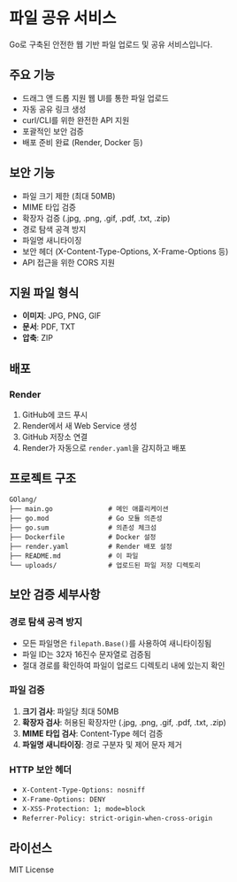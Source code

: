 # 파일 공유 서비스

Go로 구축된 안전한 웹 기반 파일 업로드 및 공유 서비스입니다.

## 주요 기능

- 드래그 앤 드롭 지원 웹 UI를 통한 파일 업로드
- 자동 공유 링크 생성
- curl/CLI를 위한 완전한 API 지원
- 포괄적인 보안 검증
- 배포 준비 완료 (Render, Docker 등)

## 보안 기능

- 파일 크기 제한 (최대 50MB)
- MIME 타입 검증
- 확장자 검증 (.jpg, .png, .gif, .pdf, .txt, .zip)
- 경로 탐색 공격 방지
- 파일명 새니타이징
- 보안 헤더 (X-Content-Type-Options, X-Frame-Options 등)
- API 접근을 위한 CORS 지원

## 지원 파일 형식

- **이미지**: JPG, PNG, GIF
- **문서**: PDF, TXT
- **압축**: ZIP


## 배포

### Render

1. GitHub에 코드 푸시
2. Render에서 새 Web Service 생성
3. GitHub 저장소 연결
4. Render가 자동으로 `render.yaml`을 감지하고 배포



## 프로젝트 구조

```
GOlang/
├── main.go              # 메인 애플리케이션
├── go.mod               # Go 모듈 의존성
├── go.sum               # 의존성 체크섬
├── Dockerfile           # Docker 설정
├── render.yaml          # Render 배포 설정
├── README.md            # 이 파일
└── uploads/             # 업로드된 파일 저장 디렉토리
```

## 보안 검증 세부사항

### 경로 탐색 공격 방지
- 모든 파일명은 `filepath.Base()`를 사용하여 새니타이징됨
- 파일 ID는 32자 16진수 문자열로 검증됨
- 절대 경로를 확인하여 파일이 업로드 디렉토리 내에 있는지 확인

### 파일 검증
1. **크기 검사**: 파일당 최대 50MB
2. **확장자 검사**: 허용된 확장자만 (.jpg, .png, .gif, .pdf, .txt, .zip)
3. **MIME 타입 검사**: Content-Type 헤더 검증
4. **파일명 새니타이징**: 경로 구분자 및 제어 문자 제거

### HTTP 보안 헤더
- `X-Content-Type-Options: nosniff`
- `X-Frame-Options: DENY`
- `X-XSS-Protection: 1; mode=block`
- `Referrer-Policy: strict-origin-when-cross-origin`



## 라이선스
MIT License


